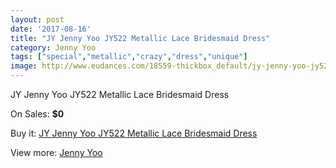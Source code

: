 ```yaml
---
layout: post
date: '2017-08-16'
title: "JY Jenny Yoo JY522 Metallic Lace Bridesmaid Dress"
category: Jenny Yoo
tags: ["special","metallic","crazy","dress","unique"]
image: http://www.eudances.com/18559-thickbox_default/jy-jenny-yoo-jy522-metallic-lace-bridesmaid-dress.jpg
---
```

JY Jenny Yoo JY522 Metallic Lace Bridesmaid Dress

On Sales: **$0**
<a href="https://www.eudances.com/en/jenny-yoo/5494-jy-jenny-yoo-jy522-metallic-lace-bridesmaid-dress.html"><amp-img layout="responsive" width="600" height="600" src="//www.eudances.com/18559-thickbox_default/jy-jenny-yoo-jy522-metallic-lace-bridesmaid-dress.jpg" alt="JY Jenny Yoo JY522 Metallic Lace Bridesmaid Dress 0" /></a>
<a href="https://www.eudances.com/en/jenny-yoo/5494-jy-jenny-yoo-jy522-metallic-lace-bridesmaid-dress.html"><amp-img layout="responsive" width="600" height="600" src="//www.eudances.com/18560-thickbox_default/jy-jenny-yoo-jy522-metallic-lace-bridesmaid-dress.jpg" alt="JY Jenny Yoo JY522 Metallic Lace Bridesmaid Dress 1" /></a>

Buy it: [JY Jenny Yoo JY522 Metallic Lace Bridesmaid Dress](https://www.eudances.com/en/jenny-yoo/5494-jy-jenny-yoo-jy522-metallic-lace-bridesmaid-dress.html "JY Jenny Yoo JY522 Metallic Lace Bridesmaid Dress")

View more: [Jenny Yoo](https://www.eudances.com/en/63-Jenny-Yoo "Jenny Yoo")
